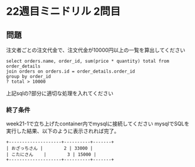 # 22週目ミニドリル 2問目

## 問題

注文者ごとの注文代金で、注文代金が10000円以上の一覧を算出してください

```
select orders.name, order_id, sum(price * quantity) total from order_details 
join orders on orders.id = order_details.order_id
group by order_id
? total > 10000
```
上記sqlの?部分に適切な処理を入れてください

### 終了条件
week21-1で立ち上げたcontainer内でmysqlに接続してください
mysqlでSQLを実行した結果、以下のように表示されれば完了。

```
+--------------------+----------+-------+
| おざっちさん |        2 | 33000 |
| こたにさん    |        3 | 15000 |
+--------------------+----------+-------+
```